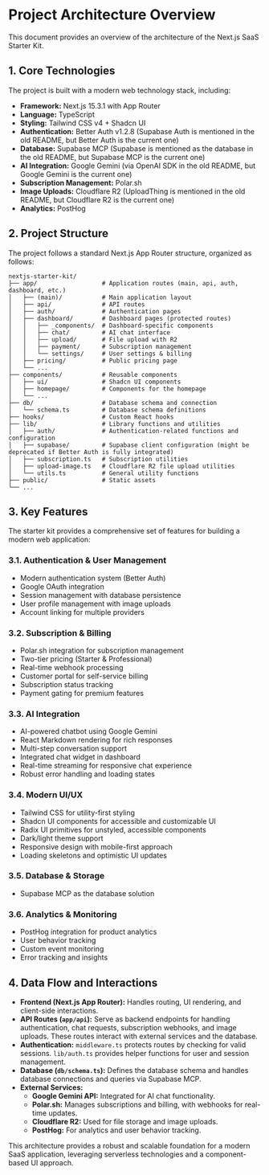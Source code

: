 # Project Architecture Overview

This document provides an overview of the architecture of the Next.js SaaS Starter Kit.

## 1. Core Technologies

The project is built with a modern web technology stack, including:

-   **Framework:** Next.js 15.3.1 with App Router
-   **Language:** TypeScript
-   **Styling:** Tailwind CSS v4 + Shadcn UI
-   **Authentication:** Better Auth v1.2.8 (Supabase Auth is mentioned in the old README, but Better Auth is the current one)
-   **Database:** Supabase MCP (Supabase is mentioned as the database in the old README, but Supabase MCP is the current one)
-   **AI Integration:** Google Gemini (via OpenAI SDK in the old README, but Google Gemini is the current one)
-   **Subscription Management:** Polar.sh
-   **Image Uploads:** Cloudflare R2 (UploadThing is mentioned in the old README, but Cloudflare R2 is the current one)
-   **Analytics:** PostHog

## 2. Project Structure

The project follows a standard Next.js App Router structure, organized as follows:

```
nextjs-starter-kit/
├── app/                  # Application routes (main, api, auth, dashboard, etc.)
│   ├── (main)/           # Main application layout
│   ├── api/              # API routes
│   ├── auth/             # Authentication pages
│   ├── dashboard/        # Dashboard pages (protected routes)
│   │   ├── _components/  # Dashboard-specific components
│   │   ├── chat/         # AI chat interface
│   │   ├── upload/       # File upload with R2
│   │   ├── payment/      # Subscription management
│   │   └── settings/     # User settings & billing
│   ├── pricing/          # Public pricing page
│   └── ...
├── components/           # Reusable components
│   ├── ui/               # Shadcn UI components
│   ├── homepage/         # Components for the homepage
│   └── ...
├── db/                   # Database schema and connection
│   └── schema.ts         # Database schema definitions
├── hooks/                # Custom React hooks
├── lib/                  # Library functions and utilities
│   ├── auth/             # Authentication-related functions and configuration
│   ├── supabase/         # Supabase client configuration (might be deprecated if Better Auth is fully integrated)
│   ├── subscription.ts   # Subscription utilities
│   ├── upload-image.ts   # Cloudflare R2 file upload utilities
│   └── utils.ts          # General utility functions
├── public/               # Static assets
└── ...
```

## 3. Key Features

The starter kit provides a comprehensive set of features for building a modern web application:

### 3.1. Authentication & User Management

-   Modern authentication system (Better Auth)
-   Google OAuth integration
-   Session management with database persistence
-   User profile management with image uploads
-   Account linking for multiple providers

### 3.2. Subscription & Billing

-   Polar.sh integration for subscription management
-   Two-tier pricing (Starter & Professional)
-   Real-time webhook processing
-   Customer portal for self-service billing
-   Subscription status tracking
-   Payment gating for premium features

### 3.3. AI Integration

-   AI-powered chatbot using Google Gemini
-   React Markdown rendering for rich responses
-   Multi-step conversation support
-   Integrated chat widget in dashboard
-   Real-time streaming for responsive chat experience
-   Robust error handling and loading states

### 3.4. Modern UI/UX

-   Tailwind CSS for utility-first styling
-   Shadcn UI components for accessible and customizable UI
-   Radix UI primitives for unstyled, accessible components
-   Dark/light theme support
-   Responsive design with mobile-first approach
-   Loading skeletons and optimistic UI updates

### 3.5. Database & Storage

-   Supabase MCP as the database solution

### 3.6. Analytics & Monitoring

-   PostHog integration for product analytics
-   User behavior tracking
-   Custom event monitoring
-   Error tracking and insights

## 4. Data Flow and Interactions

-   **Frontend (Next.js App Router):** Handles routing, UI rendering, and client-side interactions.
-   **API Routes (`app/api`):** Serve as backend endpoints for handling authentication, chat requests, subscription webhooks, and image uploads. These routes interact with external services and the database.
-   **Authentication:** `middleware.ts` protects routes by checking for valid sessions. `lib/auth.ts` provides helper functions for user and session management.
-   **Database (`db/schema.ts`):** Defines the database schema and handles database connections and queries via Supabase MCP.
-   **External Services:**
    -   **Google Gemini API:** Integrated for AI chat functionality.
    -   **Polar.sh:** Manages subscriptions and billing, with webhooks for real-time updates.
    -   **Cloudflare R2:** Used for file storage and image uploads.
    -   **PostHog:** For analytics and user behavior tracking.

This architecture provides a robust and scalable foundation for a modern SaaS application, leveraging serverless technologies and a component-based UI approach.
